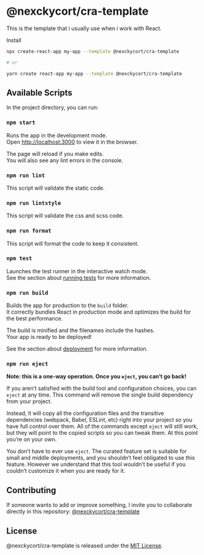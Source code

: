 # @nexckycort/cra-template

This is the template that i usually use when i work with React.

Install

```sh
npx create-react-app my-app --template @nexckycort/cra-template

# or

yarn create react-app my-app --template @nexckycort/cra-template
```

## Available Scripts

In the project directory, you can run:

### `npm start`

Runs the app in the development mode.\
Open [http://localhost:3000](http://localhost:3000) to view it in the browser.

The page will reload if you make edits.\
You will also see any lint errors in the console.

### `npm run lint`

This script will validate the static code.

### `npm run lintstyle`

This script will validate the css and scss code.

### `npm run format`

This script will format the code to keep it consistent.

### `npm test`

Launches the test runner in the interactive watch mode.\
See the section about [running tests](https://facebook.github.io/create-react-app/docs/running-tests) for more information.

### `npm run build`

Builds the app for production to the `build` folder.\
It correctly bundles React in production mode and optimizes the build for the best performance.

The build is minified and the filenames include the hashes.\
Your app is ready to be deployed!

See the section about [deployment](https://facebook.github.io/create-react-app/docs/deployment) for more information.

### `npm run eject`

**Note: this is a one-way operation. Once you `eject`, you can’t go back!**

If you aren’t satisfied with the build tool and configuration choices, you can `eject` at any time. This command will remove the single build dependency from your project.

Instead, it will copy all the configuration files and the transitive dependencies (webpack, Babel, ESLint, etc) right into your project so you have full control over them. All of the commands except `eject` will still work, but they will point to the copied scripts so you can tweak them. At this point you’re on your own.

You don’t have to ever use `eject`. The curated feature set is suitable for small and middle deployments, and you shouldn’t feel obligated to use this feature. However we understand that this tool wouldn’t be useful if you couldn’t customize it when you are ready for it.

## Contributing

If someone wants to add or improve something, I invite you to collaborate directly in this repository: [@nexckycort/cra-template](https://github.com/nexckycort/cra-template)

## License

@nexckycort/cra-template is released under the [MIT License](https://opensource.org/licenses/MIT).
